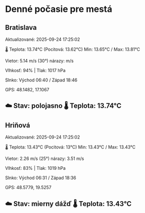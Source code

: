 ﻿# Denné počasie pre mestá

## Bratislava
Aktualizované: 2025-09-24 17:25:02

🌡️ Teplota: 13.74°C 
(Pocitová: 13.62°C)
Min: 13.65°C / Max: 13.81°C

Vietor: 5.14 m/s    (30°) 
nárazy:  m/s

Vlhkosť: 94% | Tlak: 1017 hPa

Slnko: Východ 06:40 / Západ 18:46

GPS: 48.1482, 17.1067

☁️ Stav: polojasno        🌡️ Teplota: 13.74°C
---

## Hriňová
Aktualizované: 2025-09-24 17:25:02

🌡️ Teplota: 13.43°C 
(Pocitová: 13°C)
Min: 13.43°C / Max: 13.43°C

Vietor: 2.26 m/s (25°)
nárazy: 3.51 m/s

Vlhkosť: 83% | Tlak: 1019 hPa

Slnko: Východ 06:31 / Západ 18:36

GPS: 48.5779, 19.5257

☁️ Stav: mierny dážď        🌡️ Teplota: 13.43°C
---
